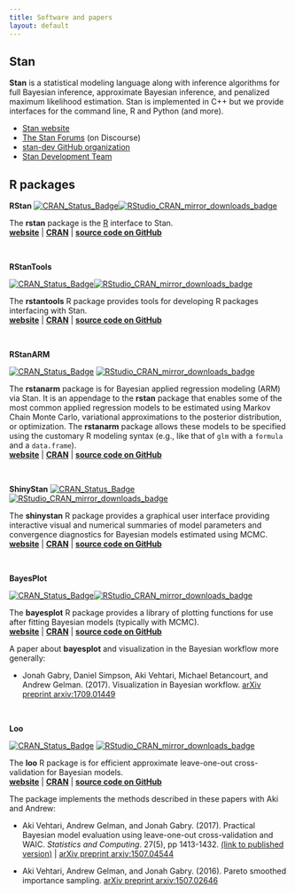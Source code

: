 ```yaml
---
title: Software and papers
layout: default
---
```


## Stan

**Stan** is a statistical modeling language along with inference algorithms for full
Bayesian inference, approximate Bayesian inference, and penalized maximum likelihood
estimation. Stan is implemented in C++ but we provide interfaces for the
command line, R and Python (and more).
<br>

* [Stan website](http://mc-stan.org)
* [The Stan Forums](http://discourse.mc-stan.org) (on Discourse)
* [stan-dev GitHub organization](https://github.com/stan-dev)
* [Stan Development Team](http://mc-stan.org/team/)


## R packages

**RStan** [![CRAN\_Status\_Badge](http://www.r-pkg.org/badges/version/rstan)](http://cran.r-project.org/package=rstan)[![RStudio_CRAN_mirror_downloads_badge](http://cranlogs.r-pkg.org/badges/grand-total/rstan?color=blue)](http://cran.r-project.org/web/packages/rstan)

The **rstan** package is the [R](https://www.r-project.org) interface to Stan.
<br>
[**website**](http://mc-stan.org/rstan) |
[**CRAN**](https://cran.r-project.org/package=rstan) |
[**source code on GitHub**](https://github.com/stan-dev/rstan)

<br>

**RStanTools**

[![CRAN\_Status\_Badge](http://www.r-pkg.org/badges/version/rstantools)](http://cran.r-project.org/package=rstantools)[![RStudio_CRAN_mirror_downloads_badge](http://cranlogs.r-pkg.org/badges/grand-total/rstantools?color=blue)](http://cran.r-project.org/web/packages/rstantools)

The **rstantools** R package provides tools for developing R packages interfacing with Stan.
<br>
[**website**](http://mc-stan.org/rstantools) |
[**CRAN**](https://cran.r-project.org/package=rstantools) |
[**source code on GitHub**](https://github.com/stan-dev/rstantools)

<br>

**RStanARM**

[![CRAN\_Status\_Badge](http://www.r-pkg.org/badges/version/rstanarm)](http://cran.r-project.org/package=rstanarm)
[![RStudio_CRAN_mirror_downloads_badge](http://cranlogs.r-pkg.org/badges/grand-total/rstanarm?color=blue)](http://cran.r-project.org/web/packages/rstanarm)

The **rstanarm** package is for Bayesian applied regression modeling (ARM) via Stan.
It is an appendage to the **rstan** package that enables some of the
most common applied regression models to be estimated using Markov Chain
Monte Carlo, variational approximations to the posterior distribution, or
optimization. The **rstanarm** package allows these models to be
 specified using the customary R modeling syntax (e.g., like that of
`glm` with a `formula` and a `data.frame`).
<br>
[**website**](http://mc-stan.org/rstanarm) |
[**CRAN**](https://cran.r-project.org/package=rstanarm) |
[**source code on GitHub**](https://github.com/stan-dev/rstanarm)

<br>

**ShinyStan**
[![CRAN\_Status\_Badge](http://www.r-pkg.org/badges/version/shinystan)](http://cran.r-project.org/package=shinystan)
[![RStudio_CRAN_mirror_downloads_badge](http://cranlogs.r-pkg.org/badges/grand-total/shinystan?color=blue)](http://cran.r-project.org/web/packages/shinystan)

The **shinystan** R package provides a graphical user interface providing
interactive visual and numerical summaries of model parameters and convergence
diagnostics for Bayesian models estimated using MCMC.
<br>
[**website**](http://mc-stan.org/shinystan) |
[**CRAN**](https://cran.r-project.org/package=shinystan) |
[**source code on GitHub**](https://github.com/stan-dev/shinystan)

<br>

**BayesPlot**

[![CRAN\_Status\_Badge](http://www.r-pkg.org/badges/version/bayesplot)](http://cran.r-project.org/package=bayesplot)[![RStudio_CRAN_mirror_downloads_badge](http://cranlogs.r-pkg.org/badges/grand-total/bayesplot?color=blue)](http://cran.r-project.org/web/packages/bayesplot)

The **bayesplot** R package provides a library of plotting functions for use
after fitting Bayesian models (typically with MCMC).
<br>
[**website**](http://mc-stan.org/bayesplot) |
[**CRAN**](https://cran.r-project.org/package=bayesplot) |
[**source code on GitHub**](https://github.com/stan-dev/bayesplot)

A paper about **bayesplot** and visualization in the Bayesian workflow more generally:

* Jonah Gabry, Daniel Simpson, Aki Vehtari, Michael Betancourt, and Andrew Gelman. (2017). Visualization in Bayesian workflow.
[arXiv preprint arxiv:1709.01449](https://arxiv.org/abs/1709.01449)

<br>

**Loo**

[![CRAN\_Status\_Badge](http://www.r-pkg.org/badges/version/loo)](http://cran.r-project.org/package=loo)
[![RStudio_CRAN_mirror_downloads_badge](http://cranlogs.r-pkg.org/badges/grand-total/loo?color=blue)](http://cran.r-project.org/web/packages/loo)

The **loo** R package is for efficient approximate leave-one-out cross-validation for Bayesian models.
<br>
[**website**](http://mc-stan.org/loo) |
[**CRAN**](https://cran.r-project.org/package=loo) |
[**source code on GitHub**](https://github.com/stan-dev/loo)

The package implements the methods described in these papers with Aki and Andrew:

* Aki Vehtari, Andrew Gelman, and Jonah Gabry. (2017). Practical Bayesian model evaluation using leave-one-out cross-validation and WAIC. _Statistics and Computing_. 27(5), pp 1413-1432. [(link to published version)](https://link.springer.com/article/10.1007/s11222-016-9696-4)
 | [arXiv preprint arxiv:1507.04544](arxiv.org/abs/1507.04544)

* Aki Vehtari, Andrew Gelman, and Jonah Gabry. (2016). Pareto smoothed importance sampling.
[arXiv preprint arxiv:1507.02646](https://arxiv.org/abs/1507.02646)
